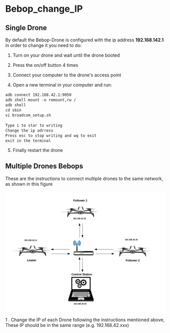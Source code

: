 # Bebop_change_IP

## Single Drone 

By default the Bebop-Drone is configured with the ip address **192.168.142.1** in order to change it you need to do:


1.  Turn on your drone and wait until the drone booted 

2.  Press the on/off button 4 times 

3.  Connect your computer to the drone's access point
 
4.  Open a new terminal in your computer and run:
  ```
  adb connect 192.168.42.1:9050
  adb shell mount -o remount,rw /
  adb shell 
  cd sbin
  vi broadcom_setup.sh
 
  Type i to star to writing  
  Change the ip adrress 
  Press esc to stop writing and wq to exit 
  exit in the terminal  
 ```
5. Finally restart the drone 


## Multiple Drones Bebops

These are the instructions to connect multiple drones to the same network, as shown in this figure

![](https://github.com/dvalenciar/Bebop_change_IP/blob/master/Figure.jpg)

1 . Change the IP of each Drone following  the instructions mentioned above, These IP should be in the same range (e.g. 192.168.42.xxx)
